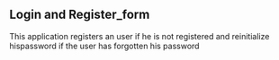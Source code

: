 ## Login and Register_form

This application registers an user if he is not registered and reinitialize hispassword if the user has forgotten his password
